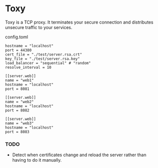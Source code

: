 # Toxy

Toxy is a TCP proxy. It terminates your secure connection and distributes
unsecure traffic to your services.

config.toml

```
hostname = "localhost"
port = 44380
cert_file = "./test/server.rsa.crt"
key_file = "./test/server.rsa.key"
load_balancer = "sequential" # "random"
resolve_interval = 10

[[server.web]]
name = "web1"
hostname = "localhost"
port = 8081

[[server.web]]
name = "web2"
hostname = "localhost"
port = 8082

[[server.web]]
name = "web3"
hostname = "localhost"
port = 8083
```

### TODO

- Detect when certificates change and reload the server rather than having to
  do it manually.
